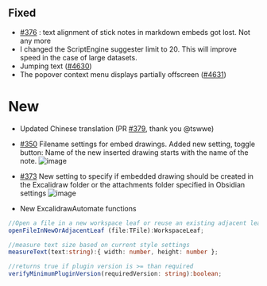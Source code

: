 ## Fixed
- [#376](https://github.com/zsviczian/obsidian-excalidraw-plugin/issues/376) : text alignment of stick notes in markdown embeds got lost. Not any more
- I changed the ScriptEngine suggester limit to 20. This will improve speed in the case of large datasets.
- Jumping text ([#4630](https://github.com/excalidraw/excalidraw/pull/4630))
- The popover context menu displays partially offscreen ([#4631](https://github.com/excalidraw/excalidraw/pull/4631))

# New 
- Updated Chinese translation (PR [#379](https://github.com/zsviczian/obsidian-excalidraw-plugin/issues/379), thank you @tswwe)
- [#350](https://github.com/zsviczian/obsidian-excalidraw-plugin/issues/350) Filename settings for embed drawings. Added new setting, toggle button: Name of the new inserted drawing starts with the name of the note.
![image](https://user-images.githubusercontent.com/14358394/150630777-b9a6cca8-84c9-407d-8e0b-07b232e89d85.png)
- [#373](https://github.com/zsviczian/obsidian-excalidraw-plugin/issues/373) New setting to specify if embedded drawing should be created in the Excalidraw folder or the attachments folder specified in Obsidian settings
![image](https://user-images.githubusercontent.com/14358394/150632874-a39526db-6782-4048-b289-a11d494c82f7.png)

- New ExcalidrawAutomate functions
```typescript
//Open a file in a new workspace leaf or reuse an existing adjacent leaf depending on Excalidraw Plugin Settings
openFileInNewOrAdjacentLeaf (file:TFile):WorkspaceLeaf;

//measure text size based on current style settings
measureText(text:string):{ width: number, height: number };

//returns true if plugin version is >= than required
verifyMinimumPluginVersion(requiredVersion: string):boolean; 
```

